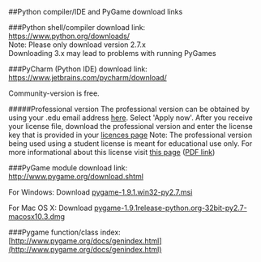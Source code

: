 ##Python compiler/IDE and PyGame download links

###Python shell/compiler download link:
https://www.python.org/downloads/   
Note: Please only download version 2.7.x   
      Downloading 3.x may lead to problems with running PyGames

###PyCharm (Python IDE) download link:
https://www.jetbrains.com/pycharm/download/

Community-version is free. 

#####Professional version
The professional version can be obtained by using your .edu email address [here](https://www.jetbrains.com/student/). Select 'Apply now'. After you receive your license file, download the professional version and enter the license key that is provided in your [licences page](https://account.jetbrains.com/licenses)
Note: The professional version being used using a student license is meant for educational use only. For more informational about this license visit [this page](https://www.jetbrains.com/student/license_educational.html) ([PDF link](https://www.jetbrains.com/student/license_educational.pdf))

###PyGame module download link:
http://www.pygame.org/download.shtml

For Windows: Download [pygame-1.9.1.win32-py2.7.msi](http://pygame.org/ftp/pygame-1.9.1.win32-py2.7.msi)

For Mac OS X: Download [pygame-1.9.1release-python.org-32bit-py2.7-macosx10.3.dmg](http://pygame.org/ftp/pygame-1.9.1release-python.org-32bit-py2.7-macosx10.3.dmg) 



###Pygame function/class index:
[http://www.pygame.org/docs/genindex.html](http://www.pygame.org/docs/genindex.html)


